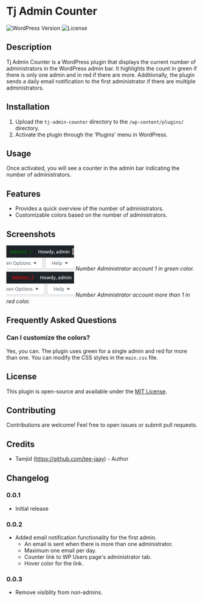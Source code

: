 # Tj Admin Counter

![WordPress Version](https://img.shields.io/wordpress/plugin/wp-version/tj-admin-counter)
![License](https://img.shields.io/github/license/tee-jaay/tj-admin-counter)

## Description

Tj Admin Counter is a WordPress plugin that displays the current number of administrators in the WordPress admin bar. It highlights the count in green if there is only one admin and in red if there are more. Additionally, the plugin sends a daily email notification to the first administrator if there are multiple administrators.

## Installation

1. Upload the `tj-admin-counter` directory to the `/wp-content/plugins/` directory.
2. Activate the plugin through the 'Plugins' menu in WordPress.

## Usage

Once activated, you will see a counter in the admin bar indicating the number of administrators.

## Features

- Provides a quick overview of the number of administrators.
- Customizable colors based on the number of administrators.

## Screenshots

![Screenshot 1](images/screenshot-1.png)
*Number Administrator account 1 in green color.*
<br/>
![Screenshot 2](images/screenshot-2.png)
*Number Administrator account more than 1 in red color.*

## Frequently Asked Questions

### Can I customize the colors?

Yes, you can. The plugin uses green for a single admin and red for more than one. You can modify the CSS styles in the `main.css` file.

## License

This plugin is open-source and available under the [MIT License](LICENSE).

## Contributing

Contributions are welcome! Feel free to open issues or submit pull requests.

## Credits

- Tamjid (https://github.com/tee-jaay) - Author

## Changelog

### 0.0.1
- Initial release

### 0.0.2
- Added email notification functionality for the first admin.
  - An email is sent when there is more than one administrator.
  - Maximum one email per day.
  - Counter link to WP Users page's administrator tab.
  - Hover color for the link.

### 0.0.3
- Remove visiblity from non-admins.
